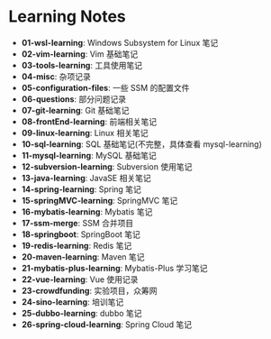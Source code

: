 # Learning Notes

- **01-wsl-learning**: Windows Subsystem for Linux 笔记
- **02-vim-learning**: Vim 基础笔记
- **03-tools-learning**: 工具使用笔记
- **04-misc**: 杂项记录
- **05-configuration-files**: 一些 SSM 的配置文件
- **06-questions**: 部分问题记录
- **07-git-learning**: Git 基础笔记
- **08-frontEnd-learning**: 前端相关笔记
- **09-linux-learning**: Linux 相关笔记
- **10-sql-learning**: SQL 基础笔记(不完整，具体查看 mysql-learning)
- **11-mysql-learning**: MySQL 基础笔记
- **12-subversion-learning**: Subversion 使用笔记
- **13-java-learning**: JavaSE 相关笔记
- **14-spring-learning**: Spring 笔记
- **15-springMVC-learning**: SpringMVC 笔记
- **16-mybatis-learning**: Mybatis 笔记
- **17-ssm-merge**: SSM 合并项目
- **18-springboot**: SpringBoot 笔记
- **19-redis-learning**: Redis 笔记
- **20-maven-learning**: Maven 笔记
- **21-mybatis-plus-learning**: Mybatis-Plus 学习笔记
- **22-vue-learning**: Vue 使用记录
- **23-crowdfunding**: 实验项目，众筹网
- **24-sino-learning**: 培训笔记
- **25-dubbo-learning**: dubbo 笔记
- **26-spring-cloud-learning**: Spring Cloud 笔记


